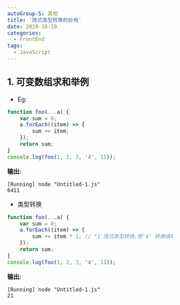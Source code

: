 ```yaml
---
autoGroup-5: 其他
title: '隐式类型转换的妙用'
date: 2019-10-19
categories:
  - FrontEnd
tags:
  - JavaScript
---
```


## 1. 可变数组求和举例

- Eg:

```js
function foo(...a) {
	var sum = 0;
	a.forEach((item) => {
		sum += item;
	});
	return sum;
}
console.log(foo(1, 2, 3, '4', 11));
```

**输出:**

```
[Running] node "Untitled-1.js"
6411
```

- 类型转换

```js
function foo(...a) {
	var sum = 0;
	a.forEach((item) => {
		sum += item * 1; // *1 隐式类型转换,把'4' 转换成4
	});
	return sum;
}
console.log(foo(1, 2, 3, '4', 11));
```

**输出:**

```
[Running] node "Untitled-1.js"
21
```
